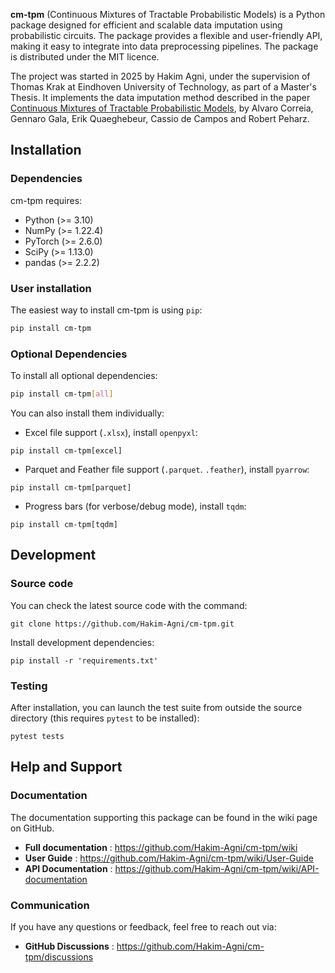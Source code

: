 **cm-tpm** (Continuous Mixtures of Tractable Probabilistic Models) is a Python package designed for efficient and scalable data imputation using probabilistic circuits. The package provides a flexible and user-friendly API, making it easy to integrate into data preprocessing pipelines. The package is distributed under the MIT licence.

The project was started in 2025 by Hakim Agni, under the supervision of Thomas Krak at Eindhoven University of Technology, as part of a Master's Thesis. It implements the data imputation method described in the paper [Continuous Mixtures of Tractable Probabilistic Models](https://arxiv.org/abs/2209.10584), by Alvaro Correia, Gennaro Gala, Erik Quaeghebeur, Cassio de Campos and Robert Peharz.

Installation
------------

### Dependencies

cm-tpm requires:

- Python (>= 3.10)
- NumPy (>= 1.22.4)
- PyTorch (>= 2.6.0)
- SciPy (>= 1.13.0)
- pandas (>= 2.2.2)


### User installation

The easiest way to install cm-tpm is using ``pip``:
```bash
pip install cm-tpm
```
<!-- or using ``conda``:
```bash
conda install cm-tpm
``` -->

### Optional Dependencies
To install all optional dependencies:
```bash
pip install cm-tpm[all]
```
You can also install them individually:
- Excel file support (``.xlsx``), install
``openpyxl``:
``` 
pip install cm-tpm[excel] 
```
- Parquet and Feather file support (``.parquet``. ``.feather``), install ``pyarrow``:
```
pip install cm-tpm[parquet]
```
- Progress bars (for verbose/debug mode), install ``tqdm``:
```
pip install cm-tpm[tqdm]
```



Development
-----------
### Source code
You can check the latest source code with the command:
```
git clone https://github.com/Hakim-Agni/cm-tpm.git
```

Install development dependencies:
```
pip install -r 'requirements.txt'
```

### Testing
After installation, you can launch the test suite from outside the source directory (this requires ``pytest`` to be installed):
```
pytest tests
```


Help and Support
----------------
### Documentation
The documentation supporting this package can be found in the wiki page on GitHub.

- **Full documentation** : https://github.com/Hakim-Agni/cm-tpm/wiki
- **User Guide** : https://github.com/Hakim-Agni/cm-tpm/wiki/User-Guide
- **API Documentation** : https://github.com/Hakim-Agni/cm-tpm/wiki/API-documentation

### Communication
If you have any questions or feedback, feel free to reach out via:

- **GitHub Discussions** : https://github.com/Hakim-Agni/cm-tpm/discussions
